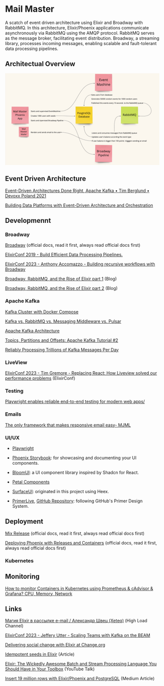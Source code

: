 # Mail Master

A scatch of event driven architecture using Elixir and  Broadway with RabbitMQ. In this architecture, Elixir/Phoenix applications communicate asynchronously via RabbitMQ using the AMQP protocol. RabbitMQ serves as the message broker, facilitating event distribution. Broadway, a streaming library, processes incoming messages, enabling scalable and fault-tolerant data processing pipelines. 

## Architectual Overview


![Architectual overview](image.png) 

## Event Driven Architecture 

[Event-Driven Architectures Done Right, Apache Kafka • Tim Berglund • Devoxx Poland 2021](https://www.youtube.com/watch?v=A_mstzRGfIE)

[Building Data Platforms with Event-Driven Architecture and Orchestration](https://www.youtube.com/watch?v=17ukTYPtsnw)

## Developmennt 

### Broadway 

[Broadway](https://hexdocs.pm/broadway/Broadway.html) (official docs, read it first, always read official docs first)

[ElixirConf 2019 - Build Efficient Data Processing Pipelines.](https://www.youtube.com/watch?v=tPu-P97-cbE)

[ElixirConf 2023 - Anthony Accomazzo - Building recursive workflows with Broadway](https://www.youtube.com/watch?v=TcLemx0MFV0&t=403s)

[Broadway, RabbitMQ, and the Rise of Elixir part 1](https://akoutmos.com/post/broadway-rabbitmq-and-the-rise-of-elixir) (Blog)

[Broadway, RabbitMQ, and the Rise of Elixir part 2](https://akoutmos.com/post/broadway-rabbitmq-and-the-rise-of-elixir-two/) (Blog)

### Apache Kafka

[Kafka Cluster with Docker Compose](https://medium.com/@erkndmrl/kafka-cluster-with-docker-compose-5864d50f677e)

[Kafka vs. RabbitMQ vs. Messaging Middleware vs. Pulsar](https://www.youtube.com/watch?v=x4k1XEjNzYQ)

[Apache Kafka Architecture](https://www.youtube.com/watch?v=IsgRatCefVc)

[Topics, Partitions and Offsets: Apache Kafka Tutorial #2](https://www.youtube.com/watch?v=UHjSP7nxk7g)

[Reliably Processing Trillions of Kafka Messages Per Day](https://medium.com/walmartglobaltech/reliably-processing-trillions-of-kafka-messages-per-day-23494f553ef9)

### LiveView

[ElixirConf 2023 - Tim Gremore - Replacing React: How Liveview solved our performance problems](https://www.youtube.com/watch?v=Qz0ZnOMaeP) (ElixirConf)

### Testing

[Playwright enables reliable end-to-end testing for modern web apps/](https://playwright.dev/)

### Emails

[The only framework that makes responsive email easy- MJML](https://mjml.io/)

### UI/UX

- [Playwright](https://playwright.dev/)

- [Phoenix Storybook](https://github.com/phenixdigital/phoenix_storybook): for showcasing and documenting your UI components.

- [BloomUI](https://bloom-ui.fly.dev): a UI component library inspired by Shadcn for React.

- [Petal Components](https://github.com/petalframework/petal_components)

- [SurfaceUI](https://surface-ui.org/getting_started): originated in this project using Heex.

- [PrimerLive](https://primer-live.org), [GitHub Repository](https://github.com/ArthurClemens/primer_live): following GitHub's Primer Design System.

## Deployment

[Mix Release](https://hexdocs.pm/mix/Mix.Tasks.Release.html) (official docs, read it first, always read official docs first)

[Deploying Phoenix with Releases and Containers](https://hexdocs.pm/phoenix/releases.html) (official docs, read it first, always read official docs first)

### Kubernetes 

## Monitoring

[How to monitor Containers in Kubernetes using Prometheus & cAdvisor & Grafana? CPU, Memory, Network](https://www.youtube.com/watch?v=dMca4jHaft8&t=254s)

## Links

[Магия Elixir в рассылке e-mail / Александр Швец (Xeteq)](https://www.youtube.com/watch?v=aovuXqDrtNo) (High Load Channel)

[ElixirConf 2023 - Jeffery Utter - Scaling Teams with Kafka on the BEAM](https://www.youtube.com/watch?v=gtCJ56GxKf0)

[Delivering social change with Elixir at Change.org](https://elixir-lang.org/blog/2020/10/27/delivering-social-change-with-elixir-at-change.org/)
 
[Idempotent seeds in Elixir](https://bitcrowd.dev/idempotent-seeds-in-elixir/) (Article)

[Elixir: The Wickedly Awesome Batch and Stream Processing Language You Should Have in Your Toolbox](https://www.youtube.com/watch?v=4c6tY0dLni4&t=2s) (YouTube Talk)

[Insert 19 million rows with Elixir/Phoenix and PostgreSQL](https://medium.com/@r_trojanowski/working-with-a-huge-dataset-with-elixir-and-phoenix-94875e4169a5) (Medium Article)

 

